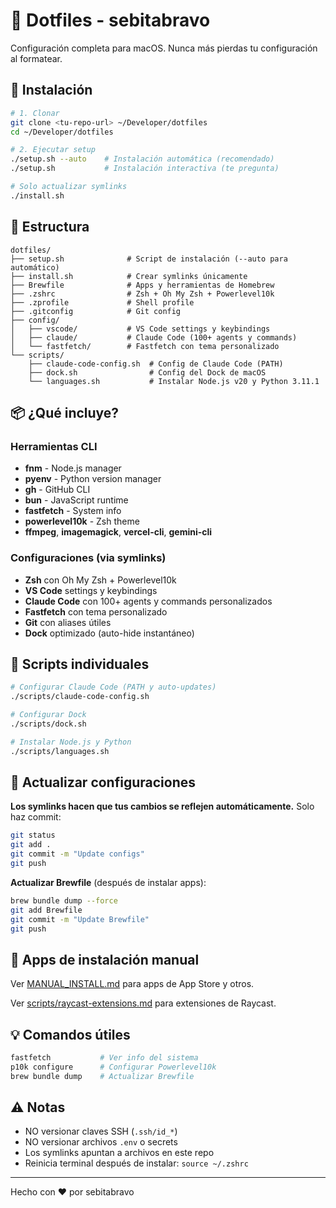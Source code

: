 # 🔧 Dotfiles - sebitabravo

Configuración completa para macOS. Nunca más pierdas tu configuración al formatear.

## 🚀 Instalación

```bash
# 1. Clonar
git clone <tu-repo-url> ~/Developer/dotfiles
cd ~/Developer/dotfiles

# 2. Ejecutar setup
./setup.sh --auto    # Instalación automática (recomendado)
./setup.sh           # Instalación interactiva (te pregunta)

# Solo actualizar symlinks
./install.sh
```

## 📁 Estructura

```
dotfiles/
├── setup.sh              # Script de instalación (--auto para automático)
├── install.sh            # Crear symlinks únicamente
├── Brewfile              # Apps y herramientas de Homebrew
├── .zshrc                # Zsh + Oh My Zsh + Powerlevel10k
├── .zprofile             # Shell profile
├── .gitconfig            # Git config
├── config/
│   ├── vscode/           # VS Code settings y keybindings
│   ├── claude/           # Claude Code (100+ agents y commands)
│   └── fastfetch/        # Fastfetch con tema personalizado
└── scripts/
    ├── claude-code-config.sh  # Config de Claude Code (PATH)
    ├── dock.sh                # Config del Dock de macOS
    └── languages.sh           # Instalar Node.js v20 y Python 3.11.1
```

## 📦 ¿Qué incluye?

### Herramientas CLI
- **fnm** - Node.js manager
- **pyenv** - Python version manager
- **gh** - GitHub CLI
- **bun** - JavaScript runtime
- **fastfetch** - System info
- **powerlevel10k** - Zsh theme
- **ffmpeg**, **imagemagick**, **vercel-cli**, **gemini-cli**

### Configuraciones (via symlinks)
- **Zsh** con Oh My Zsh + Powerlevel10k
- **VS Code** settings y keybindings
- **Claude Code** con 100+ agents y commands personalizados
- **Fastfetch** con tema personalizado
- **Git** con aliases útiles
- **Dock** optimizado (auto-hide instantáneo)

## 🔧 Scripts individuales

```bash
# Configurar Claude Code (PATH y auto-updates)
./scripts/claude-code-config.sh

# Configurar Dock
./scripts/dock.sh

# Instalar Node.js y Python
./scripts/languages.sh
```

## 📌 Actualizar configuraciones

**Los symlinks hacen que tus cambios se reflejen automáticamente.** Solo haz commit:

```bash
git status
git add .
git commit -m "Update configs"
git push
```

**Actualizar Brewfile** (después de instalar apps):
```bash
brew bundle dump --force
git add Brewfile
git commit -m "Update Brewfile"
git push
```

## 📝 Apps de instalación manual

Ver [MANUAL_INSTALL.md](MANUAL_INSTALL.md) para apps de App Store y otros.

Ver [scripts/raycast-extensions.md](scripts/raycast-extensions.md) para extensiones de Raycast.

## 💡 Comandos útiles

```bash
fastfetch           # Ver info del sistema
p10k configure      # Configurar Powerlevel10k
brew bundle dump    # Actualizar Brewfile
```

## ⚠️ Notas

- NO versionar claves SSH (`.ssh/id_*`)
- NO versionar archivos `.env` o secrets
- Los symlinks apuntan a archivos en este repo
- Reinicia terminal después de instalar: `source ~/.zshrc`

---

Hecho con ❤️ por sebitabravo
